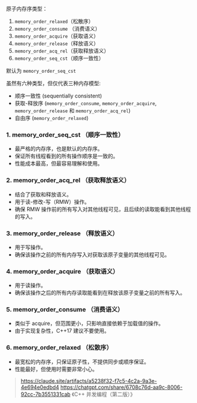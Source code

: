 原子内存序类型：
1. `memory_order_relaxed`（松散序）
2. `memory_order_consume` （消费语义）
3. `memory_order_acquire`（获取语义）
4. `memory_order_release`（释放语义）
5. `memory_order_acq_rel`（获取释放语义）
6. `memory_order_seq_cst`（顺序一致性）

默认为 `memory_order_seq_cst`

虽然有六种类型，但仅代表三种内存模型: 
- 顺序一致性 (sequentially consistent)
- 获取-释放序 (`memory_order_consume`, `memory_order_acquire`, `memory_order_release` 和 `memory_order_acq_rel`) 
- 自由序 (`memory_order_relaxed`)

### 1. memory_order_seq_cst （顺序一致性）

- 最严格的内存序，也是默认的内存序。
- 保证所有线程看到的所有操作顺序是一致的。
- 性能成本最高，但最容易理解和使用。

### 2. memory_order_acq_rel （获取释放语义）

- 结合了获取和释放语义。
- 用于读-修改-写（RMW）操作。
- 确保 RMW 操作前的所有写入对其他线程可见，且后续的读取能看到其他线程的写入。

### 3. memory_order_release （释放语义）

- 用于写操作。
- 确保该操作之前的所有内存写入对获取该原子变量的其他线程可见。

### 4. memory_order_acquire （获取语义）

- 用于读操作。
- 确保该操作之后的所有内存读取能看到在释放该原子变量之前的所有写入。

### 5. memory_order_consume （消费语义）

- 类似于 acquire，但范围更小，只影响直接依赖于加载值的操作。
- 由于实现复杂性，C++17 建议不要使用。

### 6. memory_order_relaxed （松散序）

- 最宽松的内存序，只保证原子性，不提供同步或顺序保证。
- 性能最好，但使用时需要非常小心。

> https://claude.site/artifacts/a5238f32-f7c5-4c2a-9a3e-4e694e0edbd4
> https://chatgpt.com/share/6708c76d-aa9c-8006-92cc-7b3551331cab
> 《C++ 并发编程（第二版）》